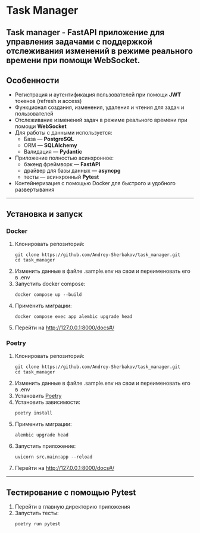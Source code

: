 # Task Manager
Task manager - FastAPI приложение для управления задачами с поддержкой отслеживания 
изменений в режиме реального времени при помощи WebSocket.
---

## Особенности
- Регистрация и аутентификация пользователей при помощи **JWT** токенов (refresh и access)
- Функционал создания, изменения, удаления и чтения для задач и пользователей
- Отслеживание изменений задач в режиме реального времени при помощи **WebSocket**
- Для работы с данными используется:
  * База — **PostgreSQL**
  * ORM — **SQLAlchemy**
  * Валидация — **Pydantic**
- Приложение полностью асинхронное:
  * бэкенд фреймворк — **FastAPI**
  * драйвер для базы данных — **asyncpg**
  * тесты — асинхронный **Pytest**
- Контейнеризация с помощью Docker для быстрого и удобного развертывания
---

## Установка и запуск

### Docker
1. Клонировать репозиторий:
    ```shell
    git clone https://github.com/Andrey-Sherbakov/task_manager.git
    cd task_manager
    ```
2. Изменить данные в файле .sample.env на свои и переименовать его в .env
3. Запустить docker compose:
    ```shell
    docker compose up --build
    ```
4. Применить миграции:
    ```shell
    docker compose exec app alembic upgrade head
    ```
5. Перейти на http://127.0.0.1:8000/docs#/
  
### Poetry
1. Клонировать репозиторий:
    ```shell
    git clone https://github.com/Andrey-Sherbakov/task_manager.git
    cd task_manager
    ```
2. Изменить данные в файле .sample.env на свои и переименовать его в .env
3. Установить [Poetry](https://python-poetry.org/docs/#installation)
4. Установить зависимости:
    ```shell
    poetry install
    ```
5. Применить миграции:
    ```shell
    alembic upgrade head
    ```
6. Запустить приложение:
    ```shell
    uvicorn src.main:app --reload
    ```
7. Перейти на http://127.0.0.1:8000/docs#/
---

## Тестирование с помощью Pytest
1. Перейти в главную директорию приложения
2. Запустить тесты:
    ```shell
    poetry run pytest
    ```
